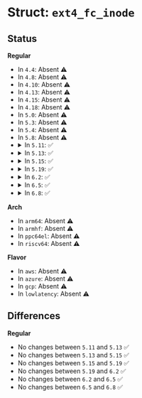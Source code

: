 # Struct: <code>ext4_fc_inode</code>

## Status
<b>Regular</b>
<ul>
<li>
In <code>4.4</code>: Absent ⚠️
</li>
<li>
In <code>4.8</code>: Absent ⚠️
</li>
<li>
In <code>4.10</code>: Absent ⚠️
</li>
<li>
In <code>4.13</code>: Absent ⚠️
</li>
<li>
In <code>4.15</code>: Absent ⚠️
</li>
<li>
In <code>4.18</code>: Absent ⚠️
</li>
<li>
In <code>5.0</code>: Absent ⚠️
</li>
<li>
In <code>5.3</code>: Absent ⚠️
</li>
<li>
In <code>5.4</code>: Absent ⚠️
</li>
<li>
In <code>5.8</code>: Absent ⚠️
</li>
<li>
<details>
<summary>In <code>5.11</code>: ✅</summary>

```c
struct ext4_fc_inode {
    __le32 fc_ino;
    __u8 fc_raw_inode[0];
};
```
</details>
</li>
<li>
<details>
<summary>In <code>5.13</code>: ✅</summary>

```c
struct ext4_fc_inode {
    __le32 fc_ino;
    __u8 fc_raw_inode[0];
};
```
</details>
</li>
<li>
<details>
<summary>In <code>5.15</code>: ✅</summary>

```c
struct ext4_fc_inode {
    __le32 fc_ino;
    __u8 fc_raw_inode[0];
};
```
</details>
</li>
<li>
<details>
<summary>In <code>5.19</code>: ✅</summary>

```c
struct ext4_fc_inode {
    __le32 fc_ino;
    __u8 fc_raw_inode[0];
};
```
</details>
</li>
<li>
<details>
<summary>In <code>6.2</code>: ✅</summary>

```c
struct ext4_fc_inode {
    __le32 fc_ino;
    __u8 fc_raw_inode[0];
};
```
</details>
</li>
<li>
<details>
<summary>In <code>6.5</code>: ✅</summary>

```c
struct ext4_fc_inode {
    __le32 fc_ino;
    __u8 fc_raw_inode[0];
};
```
</details>
</li>
<li>
<details>
<summary>In <code>6.8</code>: ✅</summary>

```c
struct ext4_fc_inode {
    __le32 fc_ino;
    __u8 fc_raw_inode[0];
};
```
</details>
</li>
</ul>
<b>Arch</b>
<ul>
<li>
In <code>arm64</code>: Absent ⚠️
</li>
<li>
In <code>armhf</code>: Absent ⚠️
</li>
<li>
In <code>ppc64el</code>: Absent ⚠️
</li>
<li>
In <code>riscv64</code>: Absent ⚠️
</li>
</ul>
<b>Flavor</b>
<ul>
<li>
In <code>aws</code>: Absent ⚠️
</li>
<li>
In <code>azure</code>: Absent ⚠️
</li>
<li>
In <code>gcp</code>: Absent ⚠️
</li>
<li>
In <code>lowlatency</code>: Absent ⚠️
</li>
</ul>

## Differences
<b>Regular</b>
<ul>
<li>
No changes between <code>5.11</code> and <code>5.13</code> ✅
</li>
<li>
No changes between <code>5.13</code> and <code>5.15</code> ✅
</li>
<li>
No changes between <code>5.15</code> and <code>5.19</code> ✅
</li>
<li>
No changes between <code>5.19</code> and <code>6.2</code> ✅
</li>
<li>
No changes between <code>6.2</code> and <code>6.5</code> ✅
</li>
<li>
No changes between <code>6.5</code> and <code>6.8</code> ✅
</li>
</ul>
